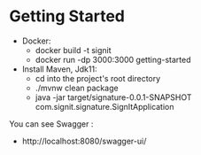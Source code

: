 # Getting Started
* Docker:
  * docker build -t signit
  * docker run -dp 3000:3000 getting-started
* Install Maven, Jdk11:
  * cd into the project's root directory
  * ./mvnw clean package
  * java -jar target/signature-0.0.1-SNAPSHOT com.signit.signature.SignItApplication

You can see Swagger :
* http://localhost:8080/swagger-ui/
